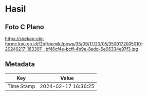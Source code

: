 # Hasil

## Foto C Plano

https://sirekap-obj-formc.kpu.go.id/f2bf/pemilu/ppwp/35/09/17/20/05/3509172005010-20240217-163307--bf46cf4e-bcff-4b9e-8edd-6e06334e97f3.jpg


## Metadata

| Key        | Value               |
| ---------- | ------------------- |
| Time Stamp | 2024-02-17 16:36:25 |



